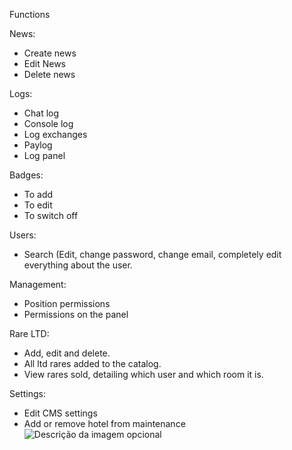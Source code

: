 Functions

News:
- Create news
- Edit News
- Delete news

Logs:
- Chat log
- Console log
- Log exchanges
- Paylog
- Log panel

Badges:
- To add
- To edit
- To switch off

Users:
- Search (Edit, change password, change email, completely edit everything about the user.

Management:
- Position permissions
- Permissions on the panel

Rare LTD:
- Add, edit and delete.
- All ltd rares added to the catalog.
- View rares sold, detailing which user and which room it is.

Settings:
- Edit CMS settings
- Add or remove hotel from maintenance
![Descrição da imagem opcional](https://media.discordapp.net/attachments/1227592424100991037/1227599211923771476/image.png?ex=6628fddb&is=661688db&hm=c55fbdbda76f8f3640ad8132f5741423f3776a795e43a835d83e93c917bb38b4&=&format=webp&quality=lossless&width=1122&height=602)
